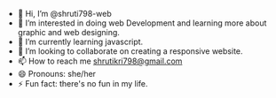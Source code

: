 - 👋 Hi, I’m @shruti798-web
- 👀 I’m interested in doing web Development and learning more about graphic and web designing.
- 🌱 I’m currently learning javascript.
- 💞️ I’m looking to collaborate on creating a responsive website.
- 📫 How to reach me shrutikri798@gmail.com
- 😄 Pronouns: she/her
- ⚡ Fun fact: there's no fun in my life.

<!---
shruti798-web/shruti798-web is a ✨ special ✨ repository because its `README.md` (this file) appears on your GitHub profile.
You can click the Preview link to take a look at your changes.
--->
